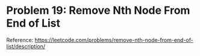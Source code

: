 # Problem 19: Remove Nth Node From End of List

Reference: https://leetcode.com/problems/remove-nth-node-from-end-of-list/description/